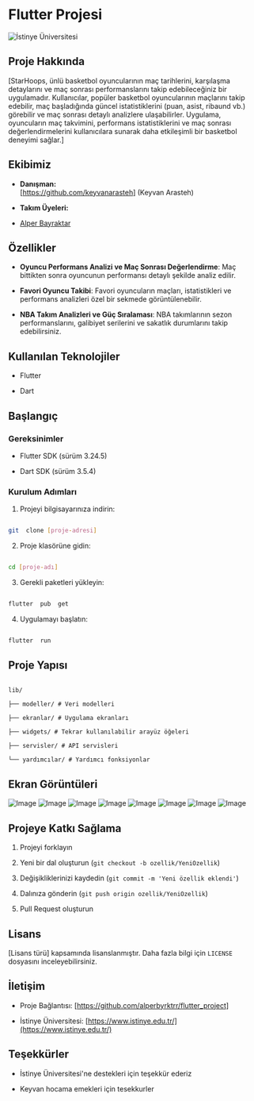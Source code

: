 
# Flutter Projesi

  

![İstinye Üniversitesi](https://www.unitededucation.com/linklogoch/istinye-university-logo.png)

  

## Proje Hakkında

[StarHoops, ünlü basketbol oyuncularının maç tarihlerini, karşılaşma detaylarını ve maç sonrası performanslarını takip edebileceğiniz bir uygulamadır. Kullanıcılar, popüler basketbol oyuncularının maçlarını takip edebilir,
maç başladığında güncel istatistiklerini (puan, asist, ribaund vb.) görebilir ve maç sonrası detaylı analizlere ulaşabilirler. Uygulama, oyuncuların maç takvimini, performans istatistiklerini ve maç sonrası değerlendirmelerini kullanıcılara sunarak daha etkileşimli
bir basketbol deneyimi sağlar.]

  

## Ekibimiz

-  **Danışman:**  
[https://github.com/keyvanarasteh] (Keyvan Arasteh)


-  **Takım Üyeleri:**

-  [Alper Bayraktar](https://github.com/alperbyrktrr)

  

## Özellikler

- **Oyuncu Performans Analizi ve Maç Sonrası Değerlendirme**: Maç bittikten sonra oyuncunun performansı detaylı şekilde analiz edilir.

- **Favori Oyuncu Takibi**: Favori oyuncuların maçları, istatistikleri ve performans analizleri özel bir sekmede görüntülenebilir.

- **NBA Takım Analizleri ve Güç Sıralaması**: NBA takımlarının sezon performanslarını, galibiyet serilerini ve sakatlık durumlarını takip edebilirsiniz.

  

## Kullanılan Teknolojiler

- Flutter

- Dart

  

## Başlangıç

  




### Gereksinimler

- Flutter SDK (sürüm 3.24.5)

- Dart SDK (sürüm 3.5.4)

  

  

### Kurulum Adımları

1. Projeyi bilgisayarınıza indirin:

```bash

git  clone [proje-adresi]

```

  

2. Proje klasörüne gidin:

```bash

cd [proje-adı]

```

  

3. Gerekli paketleri yükleyin:

```bash

flutter  pub  get

```

  

4. Uygulamayı başlatın:

```bash

flutter  run

```

  

## Proje Yapısı

```

lib/

├── modeller/ # Veri modelleri

├── ekranlar/ # Uygulama ekranları

├── widgets/ # Tekrar kullanılabilir arayüz öğeleri

├── servisler/ # API servisleri

└── yardımcılar/ # Yardımcı fonksiyonlar

```

  

## Ekran Görüntüleri
![Image](https://github.com/user-attachments/assets/96af3c2f-8bb7-461b-acc2-e26a9085170e)
![Image](https://github.com/user-attachments/assets/6ece58a1-db27-4ea0-84db-778eda52a214)
![Image](https://github.com/user-attachments/assets/82062393-5864-459b-9d28-062b5855f98f)
![Image](https://github.com/user-attachments/assets/09fc4886-308f-4f3e-b070-a0e8d762da22)
![Image](https://github.com/user-attachments/assets/aff2d04b-1fd1-4804-a54b-88d315e3fbba)
![Image](https://github.com/user-attachments/assets/020ce2de-10cb-40c1-a800-44eaef068b73)
![Image](https://github.com/user-attachments/assets/87753ee7-eacf-41c6-916f-bc6db31d4bb3)
![Image](https://github.com/user-attachments/assets/ae6c8f8e-ad49-48a7-8c55-15a43d65a252)


  

## Projeye Katkı Sağlama

1. Projeyi forklayın

2. Yeni bir dal oluşturun (`git checkout -b ozellik/YeniOzellik`)

3. Değişikliklerinizi kaydedin (`git commit -m 'Yeni özellik eklendi'`)

4. Dalınıza gönderin (`git push origin ozellik/YeniOzellik`)

5. Pull Request oluşturun

  

## Lisans

[Lisans türü] kapsamında lisanslanmıştır. Daha fazla bilgi için `LICENSE` dosyasını inceleyebilirsiniz.

  

## İletişim

- Proje Bağlantısı: [https://github.com/alperbyrktrr/flutter_project]

- İstinye Üniversitesi: [https://www.istinye.edu.tr/](https://www.istinye.edu.tr/)

  

## Teşekkürler

- İstinye Üniversitesi'ne destekleri için teşekkür ederiz

- Keyvan hocama emekleri için tesekkurler





